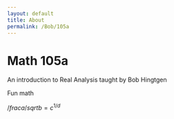 ```yaml
---
layout: default
title: About
permalink: /Bob/105a
---
```


# Math 105a

An introduction to Real Analysis taught by Bob Hingtgen

Fun math

$/frac{a}{/sqrt{b}} = c^{1/d}$
